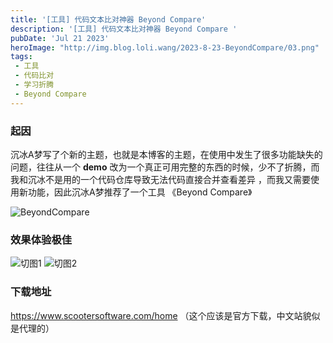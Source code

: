```yaml
---
title: '[工具] 代码文本比对神器 Beyond Compare'
description: '[工具] 代码文本比对神器 Beyond Compare '
pubDate: 'Jul 21 2023'
heroImage: "http://img.blog.loli.wang/2023-8-23-BeyondCompare/03.png" 
tags:
 - 工具
 - 代码比对
 - 学习折腾
 - Beyond Compare
---
```


###  起因

沉冰A梦写了个新的主题，也就是本博客的主题，在使用中发生了很多功能缺失的问题，往往从一个 **demo** 改为一个真正可用完整的东西的时候，少不了折腾，而我和沉冰不是用的一个代码仓库导致无法代码直接合并查看差异 ，而我又需要使用新功能，因此沉冰A梦推荐了一个工具 《Beyond Compare》

![BeyondCompare](http://img.blog.loli.wang/2023-8-23-BeyondCompare/03.png)

### 效果体验极佳 

![切图1](http://img.blog.loli.wang/2023-8-23-BeyondCompare/01.png)
![切图2](http://img.blog.loli.wang/2023-8-23-BeyondCompare/02.png)

### 下载地址

 https://www.scootersoftware.com/home  （这个应该是官方下载，中文站貌似是代理的）